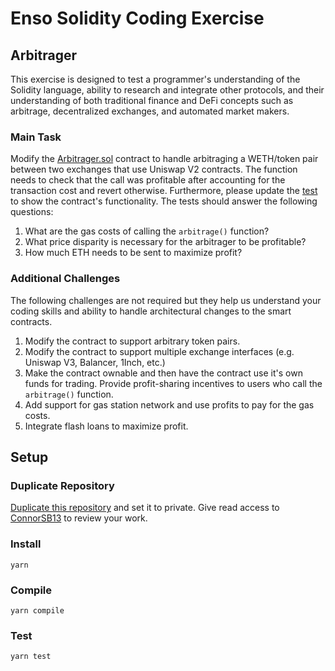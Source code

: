# Enso Solidity Coding Exercise

## Arbitrager
This exercise is designed to test a programmer's understanding of the Solidity language, ability to research and integrate other protocols, and their understanding of both traditional finance and DeFi concepts such as arbitrage, decentralized exchanges, and automated market makers.

### Main Task
Modify the [Arbitrager.sol](https://github.com/EnsoFinance/solidity-coding-test/blob/main/contracts/Arbitrager.sol) contract to handle arbitraging a WETH/token pair between two exchanges that use Uniswap V2 contracts. The function needs to check that the call was profitable after accounting for the transaction cost and revert otherwise. Furthermore, please update the [test](https://github.com/EnsoFinance/solidity-coding-test/blob/main/test/test.js) to show the contract's functionality. The tests should answer the following questions:
  1. What are the gas costs of calling the `arbitrage()` function?
  2. What price disparity is necessary for the arbitrager to be profitable?
  3. How much ETH needs to be sent to maximize profit?

### Additional Challenges
The following challenges are not required but they help us understand your coding skills and ability to handle architectural changes to the smart contracts.
  1. Modify the contract to support arbitrary token pairs.
  2. Modify the contract to support multiple exchange interfaces (e.g. Uniswap V3, Balancer, 1Inch, etc.)
  3. Make the contract ownable and then have the contract use it's own funds for trading. Provide profit-sharing incentives to users who call the `arbitrage()` function.
  4. Add support for gas station network and use profits to pay for the gas costs.
  5. Integrate flash loans to maximize profit.

## Setup
### Duplicate Repository
[Duplicate this repository](https://docs.github.com/en/repositories/creating-and-managing-repositories/duplicating-a-repository) and set it to private. Give read access to [ConnorSB13](https://github.com/ConnorSB13) to review your work.

### Install
```
yarn
```

### Compile
```
yarn compile
```

### Test
```
yarn test
```
